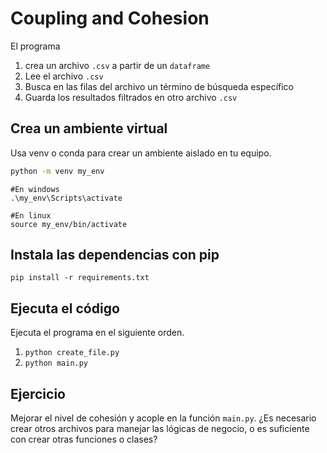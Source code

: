 # Coupling and Cohesion

El programa 
1. crea un archivo `.csv` a partir de un `dataframe`
2. Lee el archivo `.csv`
3. Busca en las filas del archivo un término de búsqueda específico
4. Guarda los resultados filtrados en otro archivo `.csv`

## Crea un ambiente virtual
Usa venv o conda para crear un ambiente aislado en tu equipo.
 
```cmd
python -m venv my_env
```

```
#En windows
.\my_env\Scripts\activate

#En linux
source my_env/bin/activate
```

## Instala las dependencias con pip

```
pip install -r requirements.txt
```

## Ejecuta el código
 
Ejecuta el programa en el siguiente orden.

1. `python create_file.py`
2. `python main.py`

## Ejercicio

Mejorar el nivel de cohesión y acople en la función `main.py`.
¿Es necesario crear otros archivos para manejar las lógicas de negocio, o es suficiente con crear otras funciones o clases?